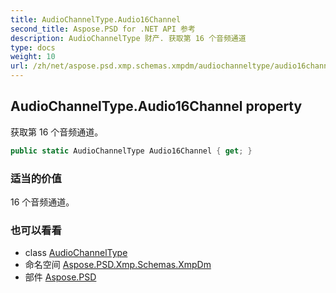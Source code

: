 ```yaml
---
title: AudioChannelType.Audio16Channel
second_title: Aspose.PSD for .NET API 参考
description: AudioChannelType 财产. 获取第 16 个音频通道
type: docs
weight: 10
url: /zh/net/aspose.psd.xmp.schemas.xmpdm/audiochanneltype/audio16channel/
---
```

## AudioChannelType.Audio16Channel property

获取第 16 个音频通道。

```csharp
public static AudioChannelType Audio16Channel { get; }
```

### 适当的价值

16 个音频通道。

### 也可以看看

* class [AudioChannelType](../)
* 命名空间 [Aspose.PSD.Xmp.Schemas.XmpDm](../../audiochanneltype/)
* 部件 [Aspose.PSD](../../../)


